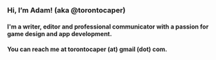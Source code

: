 ### Hi, I’m Adam! (aka @torontocaper)

#### I'm a writer, editor and professional communicator with a passion for game design and app development.

#### You can reach me at torontocaper (at) gmail (dot) com.

<!---
torontocaper/torontocaper is a ✨ special ✨ repository because its `README.md` (this file) appears on your GitHub profile.
You can click the Preview link to take a look at your changes.
--->
